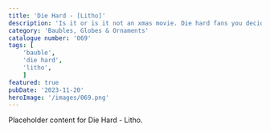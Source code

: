 ```yaml
---
title: 'Die Hard - [Litho]'
description: 'Is it or is it not an xmas movie. Die hard fans you decide. Xmas litho bauble. 6 images available. Also included is a table top version which uses a tealight.'
category: 'Baubles, Globes & Ornaments'
catalogue number: '069'
tags: [
    'bauble', 
    'die hard',
    'litho', 
    ]
featured: true
pubDate: '2023-11-20'
heroImage: '/images/069.png'
---
```


Placeholder content for Die Hard - Litho.